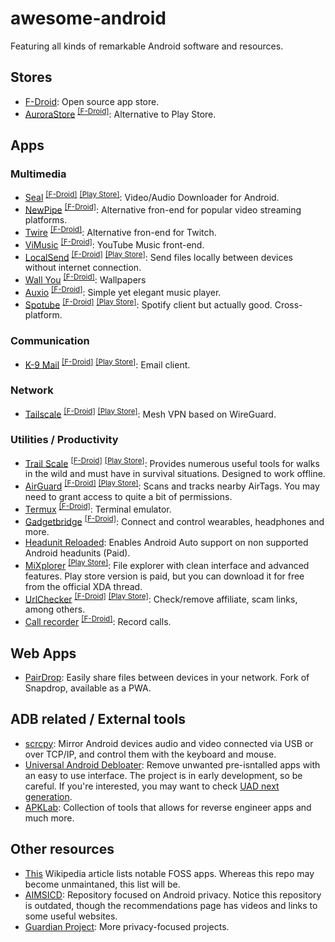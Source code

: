 # awesome-android
Featuring all kinds of remarkable Android software and resources.

## Stores
- [F-Droid](https://f-droid.org/es/): Open source app store.
- [AuroraStore](https://gitlab.com/AuroraOSS/AuroraStore) <sup>[[F-Droid]](https://f-droid.org/en/packages/com.aurora.store/)</sup>: Alternative to Play Store.
  
## Apps
  
### Multimedia
- [Seal](https://github.com/JunkFood02/Seal) <sup>[[F-Droid]](https://f-droid.org/packages/com.junkfood.seal/)</sup> <sup>[[Play Store]](https://play.google.com/store/apps/details?id=com.hkapps.sealdownloader)</sup>: Video/Audio Downloader for Android.
- [NewPipe](https://github.com/TeamNewPipe/NewPipe) <sup>[[F-Droid]](https://f-droid.org/packages/org.schabi.newpipe/)</sup>: Alternative fron-end for popular video streaming platforms.
- [Twire](https://github.com/twireapp/Twire) <sup>[[F-Droid]](https://f-droid.org/packages/com.perflyst.twire/)</sup>: Alternative fron-end for Twitch.
- [ViMusic](https://github.com/vfsfitvnm/ViMusic) <sup>[[F-Droid]](https://f-droid.org/packages/it.vfsfitvnm.vimusic/)</sup>: YouTube Music front-end.
- [LocalSend](https://github.com/localsend/localsend) <sup>[[F-Droid]](https://f-droid.org/en/packages/org.localsend.localsend_app/)</sup> <sup>[[Play Store]](https://play.google.com/store/apps/details?id=org.localsend.localsend_app)</sup>: Send files locally between devices without internet connection.
- [Wall You](https://github.com/you-apps/WallYou) <sup>[[F-Droid]](https://f-droid.org/packages/com.bnyro.wallpaper/)</sup>: Wallpapers
- [Auxio](https://github.com/OxygenCobalt/Auxio) <sup>[[F-Droid]](https://f-droid.org/packages/org.oxycblt.auxio/)</sup>: Simple yet elegant music player.
- [Spotube](https://github.com/KRTirtho/spotube) <sup>[[F-Droid]](https://f-droid.org/packages/oss.krtirtho.spotube/)</sup> <sup>[[Play Store]](https://play.google.com/store/apps/details?id=oss.krtirtho.spotube)</sup>: Spotify client but actually good. Cross-platform.

### Communication
- [K-9 Mail](https://github.com/thunderbird/thunderbird-android) <sup>[[F-Droid]](https://f-droid.org/es/packages/com.fsck.k9/)</sup> <sup>[[Play Store]](https://play.google.com/store/apps/details?id=com.fsck.k9&hl=es)</sup>: Email client.

### Network
- [Tailscale](https://github.com/tailscale/tailscale) <sup>[[F-Droid]](https://f-droid.org/en/packages/com.tailscale.ipn/)</sup> <sup>[[Play Store]](https://play.google.com/store/apps/details?id=com.tailscale.ipn)</sup>: Mesh VPN based on WireGuard.


### Utilities / Productivity
- [Trail Scale](https://github.com/kylecorry31/Trail-Sense) <sup>[[F-Droid]](https://f-droid.org/packages/com.kylecorry.trail_sense/)</sup> <sup>[[Play Store]](https://play.google.com/store/apps/details?id=com.kylecorry.trail_sense)</sup>: Provides numerous useful tools for walks in the wild and must have in survival situations. Designed to work offline.
- [AirGuard](https://github.com/seemoo-lab/AirGuard) <sup>[[F-Droid]](https://f-droid.org/packages/de.seemoo.at_tracking_detection/)</sup> <sup>[[Play Store]](https://play.google.com/store/apps/details?id=de.seemoo.at_tracking_detection.release)</sup>: Scans and tracks nearby AirTags. You may need to grant access to quite a bit of permissions.
- [Termux](https://github.com/termux/termux-app) <sup>[[F-Droid]](https://f-droid.org/packages/com.termux/)</sup>: Terminal emulator.
- [Gadgetbridge](https://codeberg.org/Freeyourgadget/Gadgetbridge) <sup>[[F-Droid]](https://f-droid.org/packages/nodomain.freeyourgadget.gadgetbridge/)</sup>: Connect and control wearables, headphones and more.
- [Headunit Reloaded](https://play.google.com/store/apps/details?id=gb.xxy.hr): Enables Android Auto support on non supported Android headunits (Paid).
- [MiXplorer](https://xdaforums.com/t/app-2-2-mixplorer-v6-x-released-fully-featured-file-manager.1523691/post-23109280) <sup>[[Play Store]](https://play.google.com/store/apps/details?id=com.mixplorer.silver)</sup>: File explorer with clean interface and advanced features. Play store version is paid, but you can download it for free from the official XDA thread.
- [UrlChecker](https://github.com/TrianguloY/UrlChecker) <sup>[[F-Droid]](https://f-droid.org/packages/com.trianguloy.urlchecker/)</sup> <sup>[[Play Store]](https://play.google.com/store/apps/details?id=com.trianguloy.urlchecker)</sup>: 
Check/remove affiliate, scam links, among others.
- [Call recorder](https://gitlab.com/axet/android-call-recorder) <sup>[[F-Droid]](https://f-droid.org/en/packages/com.github.axet.callrecorder/)</sup>: Record calls.

## Web Apps
- [PairDrop](https://github.com/schlagmichdoch/PairDrop): Easily share files between devices in your network. Fork of Snapdrop, available as a PWA.

## ADB related / External tools
- [scrcpy](https://github.com/Genymobile/scrcpy): Mirror Android devices audio and video connected via USB or over TCP/IP, and control them with the keyboard and mouse.
- [Universal Android Debloater](https://github.com/0x192/universal-android-debloater): Remove unwanted pre-isntalled apps with an easy to use interface. The project is in early development, so be careful.
If you're interested, you may want to check [UAD next generation](https://github.com/Universal-Debloater-Alliance/universal-android-debloater-next-generation).
- [APKLab](https://github.com/APKLab/APKLab): Collection of tools that allows for reverse engineer apps and much more.

## Other resources
- [This](https://en.wikipedia.org/wiki/List_of_free_and_open-source_Android_applications) Wikipedia article lists notable FOSS apps. Whereas this repo may become unmaintaned, this list will be.
- [AIMSICD](https://github.com/CellularPrivacy/Android-IMSI-Catcher-Detector/wiki/Recommendations): Repository focused on Android privacy. Notice this repository is outdated, though the recommendations page has videos and links to some useful websites.
- [Guardian Project](https://guardianproject.info/): More privacy-focused projects.
